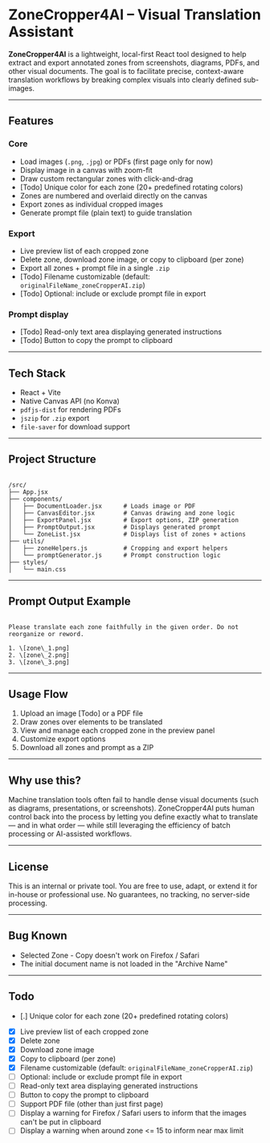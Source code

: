 # ZoneCropper4AI – Visual Translation Assistant

**ZoneCropper4AI** is a lightweight, local-first React tool designed to help extract and export annotated zones from screenshots, diagrams, PDFs, and other visual documents. The goal is to facilitate precise, context-aware translation workflows by breaking complex visuals into clearly defined sub-images.

---

## Features

### Core

- Load images (`.png`, `.jpg`) or PDFs (first page only for now)
- Display image in a canvas with zoom-fit
- Draw custom rectangular zones with click-and-drag
- [Todo] Unique color for each zone (20+ predefined rotating colors)
- Zones are numbered and overlaid directly on the canvas
- Export zones as individual cropped images
- Generate prompt file (plain text) to guide translation

### Export

- Live preview list of each cropped zone
- Delete zone, download zone image, or copy to clipboard (per zone)
- Export all zones + prompt file in a single `.zip`
- [Todo] Filename customizable (default: `originalFileName_zoneCropperAI.zip`)
- [Todo] Optional: include or exclude prompt file in export

### Prompt display

- [Todo] Read-only text area displaying generated instructions
- [Todo] Button to copy the prompt to clipboard

---

## Tech Stack

- React + Vite
- Native Canvas API (no Konva)
- `pdfjs-dist` for rendering PDFs
- `jszip` for `.zip` export
- `file-saver` for download support

---

## Project Structure

```

/src/
├── App.jsx
├── components/
│   ├── DocumentLoader.jsx      # Loads image or PDF
│   ├── CanvasEditor.jsx        # Canvas drawing and zone logic
│   ├── ExportPanel.jsx         # Export options, ZIP generation
│   ├── PromptOutput.jsx        # Displays generated prompt
│   └── ZoneList.jsx            # Displays list of zones + actions
├── utils/
│   ├── zoneHelpers.js          # Cropping and export helpers
│   └── promptGenerator.js      # Prompt construction logic
├── styles/
│   └── main.css

```

---

## Prompt Output Example

```

Please translate each zone faithfully in the given order. Do not reorganize or reword.

1. \[zone\_1.png]
2. \[zone\_2.png]
3. \[zone\_3.png]

```

---

## Usage Flow

1. Upload an image [Todo] or a PDF file
2. Draw zones over elements to be translated
3. View and manage each cropped zone in the preview panel
4. Customize export options
5. Download all zones and prompt as a ZIP

---

## Why use this?

Machine translation tools often fail to handle dense visual documents (such as diagrams, presentations, or screenshots). ZoneCropper4AI puts human control back into the process by letting you define exactly what to translate — and in what order — while still leveraging the efficiency of batch processing or AI-assisted workflows.

---

## License

This is an internal or private tool. You are free to use, adapt, or extend it for in-house or professional use. No guarantees, no tracking, no server-side processing.

---

## Bug Known

- Selected Zone - Copy doesn't work on Firefox / Safari
- The initial document name is not loaded in the "Archive Name"

---

## Todo

- [.] Unique color for each zone (20+ predefined rotating colors)
- [X] Live preview list of each cropped zone
- [X] Delete zone
- [X] Download zone image
- [X] Copy to clipboard (per zone)
- [X] Filename customizable (default: `originalFileName_zoneCropperAI.zip`)
- [ ] Optional: include or exclude prompt file in export
- [ ] Read-only text area displaying generated instructions
- [ ] Button to copy the prompt to clipboard
- [ ] Support PDF file (other than just first page)
- [ ] Display a warning for Firefox / Safari users to inform that the images can't be put in clipboard
- [ ] Display a warning when around zone <= 15 to inform near max limit